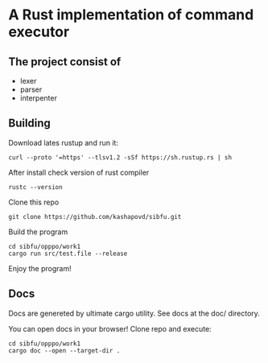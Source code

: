 # A Rust implementation of command executor
## The project consist of
* lexer
* parser
* interpenter
## Building
Download lates rustup and run it:
```
curl --proto '=https' --tlsv1.2 -sSf https://sh.rustup.rs | sh
```
After install check version of rust compiler
```
rustc --version
```
Clone this repo
```
git clone https://github.com/kashapovd/sibfu.git
```
Build the program
```
cd sibfu/opppo/work1
cargo run src/test.file --release
```
Enjoy the program!
## Docs
Docs are genereted by ultimate cargo utility. See docs at the doc/ directory.

You can open docs in your browser! Clone repo and execute:
```
cd sibfu/opppo/work1
cargo doc --open --target-dir .
```
